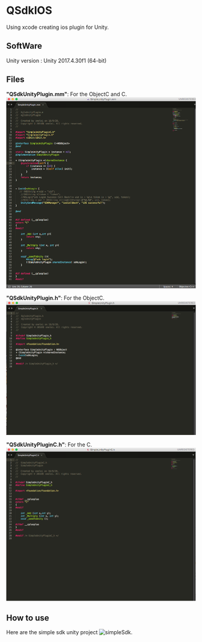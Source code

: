 # QSdkIOS
 Using xcode creating ios plugin for Unity. 
 
## SoftWare

Unity version : Unity 2017.4.30f1 (64-bit)


## Files
**"QSdkUnityPlugin.mm"**: For the ObjectC and C.
![unity icon](./Image/unitypluginc.png)

**"QSdkUnityPlugin.h"**: For the ObjectC.
![unity icon](./Image/unitypluginh.png)

**"QSdkUnityPluginC.h"**: For the C.
![unity icon](./Image/unitypluginmm.png)

## How to use

Here are the simple sdk unity project ![simpleSdk](https://github.com/onelei/simpleSdk).
